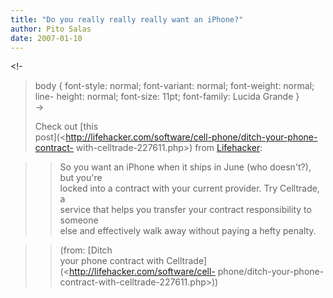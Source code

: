 ```yaml
---
title: "Do you really really really want an iPhone?"
author: Pito Salas
date: 2007-01-10
---
```




<!-  
>  body { font-style: normal; font-variant: normal; font-weight: normal; line-
> height: normal; font-size: 11pt; font-family: Lucida Grande }  
>  ->
>
> Check out [this  
>  post](<http://lifehacker.com/software/cell-phone/ditch-your-phone-contract-
> with-celltrade-227611.php>) from [Lifehacker](<http://www.lifehacker.com>):
>

>> So you want an iPhone when it ships in June (who doesn't?), but you're  
>  locked into a contract with your current provider. Try Celltrade, a  
>  service that helps you transfer your contract responsibility to someone  
>  else and effectively walk away without paying a hefty penalty.
>>

>> (from: [Ditch  
>  your phone contract with Celltrade](<http://lifehacker.com/software/cell-
> phone/ditch-your-phone-contract-with-celltrade-227611.php>))



